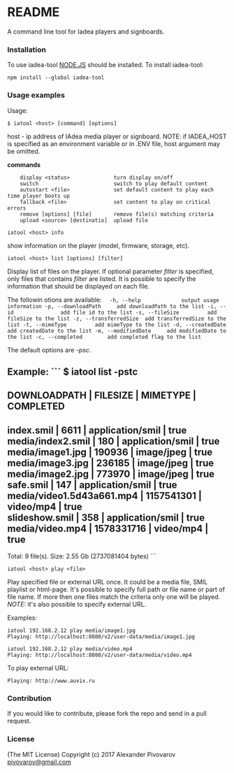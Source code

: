 # README #

A command line tool for Iadea players and signboards.

### Installation ###
To use iadea-tool [NODE.JS](https://nodejs.org/) should be installed.
To install iadea-tool:
```
npm install --global iadea-tool
```

### Usage examples ###
Usage: 

```
$ iatool <host> [command] [options]
```

host - ip address of IAdea media player or signboard. 
NOTE: if IADEA_HOST is specified as an environment variable or in .ENV file, host argument may be omitted.

**commands**

```
    display <status>              turn display on/off
    switch                        switch to play default content 
    autostart <file>              set default content to play each time player boots up 
    fallback <file>               set content to play on critical errors 
    remove [options] [file]       remove file(s) matching criteria
    upload <source> [destinatio]  upload file
```

```iatool <host> info```

show information on the player (model, firmware, storage, etc).

```iatool <host> list [options] [filter]```

Display list of files on the player. If optional parameter *filter* is specified, only files that contains *filter* are listed.
It is possible to specify the information that should be displayed on each file.

The followin otions are available:
    ```  
    -h, --help             output usage information
    -p, --downloadPath     add downloadPath to the list
    -i, --id               add file id to the list
    -s, --fileSize         add fileSize to the list
    -z, --transferredSize  add transferredSize to the list
    -t, --mimeType         add mimeType to the list
    -d, --createdDate      add createdDate to the list
    -m, --modifiedDate     add modifiedDate to the list
    -c, --completed        add completed flag to the list
    ```

The default options are *-psc*.

Example:
    ```
    $ iatool <host> list -pstc
---------------------------------------------------------------------
DOWNLOADPATH              | FILESIZE   | MIMETYPE         | COMPLETED
---------------------------------------------------------------------
index.smil                | 6611       | application/smil | true     
media/index2.smil         | 180        | application/smil | true     
media/image1.jpg          | 190936     | image/jpeg       | true     
media/image3.jpg          | 236185     | image/jpeg       | true     
media/image2.jpg          | 773970     | image/jpeg       | true     
safe.smil                 | 147        | application/smil | true     
media/video1.5d43a661.mp4 | 1157541301 | video/mp4        | true     
slideshow.smil            | 358        | application/smil | true     
media/video.mp4           | 1578331716 | video/mp4        | true     
---------------------------------------------------------------------
Total: 9 file(s). Size: 2.55 Gb (2737081404 bytes)
    ```

```iatool <host> play <file>```

Play specified file or external URL once. It could be a media file, SMIL playlist or html-page.
It's possible to specify full path or file name or part of file name. 
If more then one files match the criteria only one will be played.
*NOTE:* it's also possible to specify external URL.

Examples:
```iatool <host> play media/image1.jpg
iatool 192.168.2.12 play media/image1.jpg
Playing: http://localhost:8080/v2/user-data/media/image1.jpg
```

```iatool <host> play video.mp4
iatool 192.168.2.12 play media/video.mp4
Playing: http://localhost:8080/v2/user-data/media/video.mp4

```

To play external URL:
```iatool <host> play http://www.auvix.ru
Playing: http://www.auvix.ru
```




### Contribution ###

If you would like to contribute, please fork the repo and send in a pull request.

### License ###

(The MIT License)
Copyright (c) 2017 Alexander Pivovarov <pivovarov@gmail.com>
